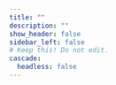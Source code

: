 ```yaml
---
title: ""
description: ""
show_header: false
sidebar_left: false
# Keep this! Do not edit.
cascade:
  headless: false
---
```



